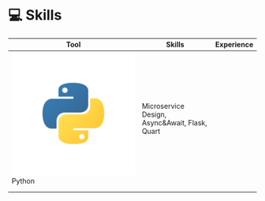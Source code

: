 # 💻 Skills



| Tool                                     | Skills                                          | Experience |
| ---------------------------------------- | ----------------------------------------------- | ---------- |
| ![](../.gitbook/assets/python.svg)Python | Microservice Design, Async\&Await, Flask, Quart |            |
|                                          |                                                 |            |
|                                          |                                                 |            |
